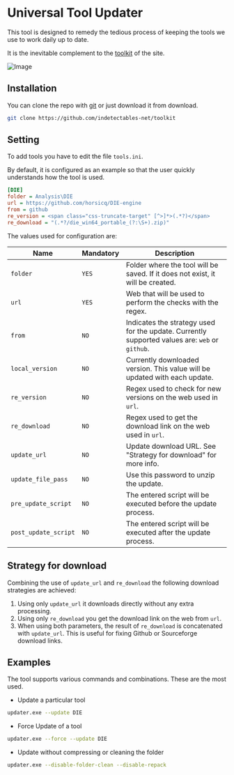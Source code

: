 # Universal Tool Updater

This tool is designed to remedy the tedious process of keeping the tools we use to work daily up to date.

It is the inevitable complement to the [toolkit](https://github.com/indetectables-net/toolkit) of the site.

![Image](https://i.imgur.com/o3vuUC5.png)

## Installation

You can clone the repo with [git](https://git-scm.com/download/win) or just download it from download.

```bash
git clone https://github.com/indetectables-net/toolkit
```

## Setting

To add tools you have to edit the file `tools.ini`.

By default, it is configured as an example so that the user quickly understands how the tool is used.

```ini
[DIE]
folder = Analysis\DIE
url = https://github.com/horsicq/DIE-engine
from = github
re_version = <span class="css-truncate-target" [^>]*>(.*?)</span>
re_download = "(.*?/die_win64_portable_(?:\S+).zip)"
```

The values used for configuration are:

Name | Mandatory | Description
----- | ------ | -------------
`folder` | `YES` | Folder where the tool will be saved. If it does not exist, it will be created.
`url` | `YES` | Web that will be used to perform the checks with the regex.
`from` | `NO` | Indicates the strategy used for the update. Currently supported values are: `web` or `github`.
`local_version` | `NO` | Currently downloaded version. This value will be updated with each update.
`re_version` | `NO` | Regex used to check for new versions on the web used in `url`.
`re_download` | `NO` | Regex used to get the download link on the web used in `url`.
`update_url` | `NO` | Update download URL. See "Strategy for download" for more info.
`update_file_pass` | `NO` | Use this password to unzip the update.
`pre_update_script` | `NO` | The entered script will be executed before the update process.
`post_update_script` | `NO` | The entered script will be executed after the update process.

## Strategy for download

Combining the use of `update_url` and `re_download` the following download strategies are achieved:

1. Using only `update_url` it downloads directly without any extra processing.
2. Using only `re_download` you get the download link on the web from `url`.
3. When using both parameters, the result of `re_download` is concatenated with `update_url`.
This is useful for fixing Github or Sourceforge download links.

## Examples

The tool supports various commands and combinations. These are the most used. 

* Update a particular tool

```bash
updater.exe --update DIE
```

* Force Update of a tool

```bash
updater.exe --force --update DIE
```

* Update without compressing or cleaning the folder

```bash
updater.exe --disable-folder-clean --disable-repack
```
